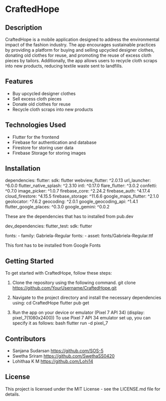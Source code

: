# CraftedHope

## Description

CraftedHope is a mobile application designed to address the environmental impact of the fashion industry. The app encourages sustainable practices by providing a platform for buying and selling upcycled designer clothes, donating old clothes for reuse, and promoting the reuse of excess cloth pieces by tailors. Additionally, the app allows users to recycle cloth scraps into new products, reducing textile waste sent to landfills.


## Features

- Buy upcycled designer clothes
- Sell excess cloth pieces
- Donate old clothes for reuse
- Recycle cloth scraps into new products


## Technologies Used

- Flutter for the frontend
- Firebase for authentication and database
- Firestore for storing user data
- Firebase Storage for storing images


## Installation

dependencies:
  flutter:
    sdk: flutter
  webview_flutter: ^2.0.13
  url_launcher: ^6.0.0
  flutter_native_splash: ^2.3.10
  intl: ^0.17.0
  flare_flutter: ^3.0.2
  confetti: ^0.7.0
  image_picker: ^1.0.7
  firebase_core: ^2.24.2
  firebase_auth: ^4.17.4
  cloud_firestore: ^4.15.5
  firebase_storage: ^11.6.6
  google_maps_flutter: ^2.1.0
  geolocator: ^7.6.2
  geocoding: ^2.0.1
  google_geocoding_api: ^1.4.1
  flutter_google_places: ^0.3.0
  google_gemini: ^0.0.2

These are the dependencies that has to installed from pub.dev

dev_dependencies:
  flutter_test:
    sdk: flutter

fonts:
    - family: Gabriela-Regular
      fonts:
        - asset: fonts/Gabriela-Regular.ttf

This font has to be installed from Google Fonts


## Getting Started

To get started with CraftedHope, follow these steps:

1. Clone the repository using the following command.
   git clone https://github.com/YourUsername/CraftedHope.git
  
2. Navigate to the project directory and install the necessary dependencies using:
   cd CraftedHope
   flutter pub get
   
3. Run the app on your device or emulator (Pixel 7 API 34) (display: pixel_7(1080x2400))
   To use Pixel 7 API 34 emulator set up, you can specify it as follows:
   bash
   flutter run -d pixel_7



## Contributors

- Sanjana Sudarsan https://github.com/SOS-5
- Swetha Sriram https://github.com/SwethaSS0420
- Lohithaa K M https://github.com/Lohi14



## License

This project is licensed under the MIT License - see the LICENSE.md file for details.


